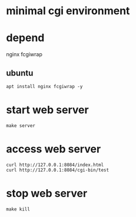 # minimal cgi environment

# depend

nginx
fcgiwrap

## ubuntu

```
apt install nginx fcgiwrap -y
```

# start web server

```
make server
```

# access web server

```
curl http://127.0.0.1:8084/index.html
curl http://127.0.0.1:8084/cgi-bin/test
```

# stop web server

```
make kill
```
